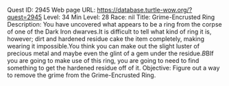 Quest ID: 2945
Web page URL: https://database.turtle-wow.org/?quest=2945
Level: 34
Min Level: 28
Race: nil
Title: Grime-Encrusted Ring
Description: You have uncovered what appears to be a ring from the corpse of one of the Dark Iron dwarves.It is difficult to tell what kind of ring it is, however; dirt and hardened residue cake the item completely, making wearing it impossible.You think you can make out the slight luster of precious metal and maybe even the glint of a gem under the residue.$B$BIf you are going to make use of this ring, you are going to need to find something to get the hardened residue off of it.
Objective: Figure out a way to remove the grime from the Grime-Encrusted Ring.
